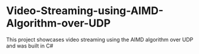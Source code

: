 # Video-Streaming-using-AIMD-Algorithm-over-UDP

This project showcases video streaming using the AIMD algorithm over UDP and was built in C#
